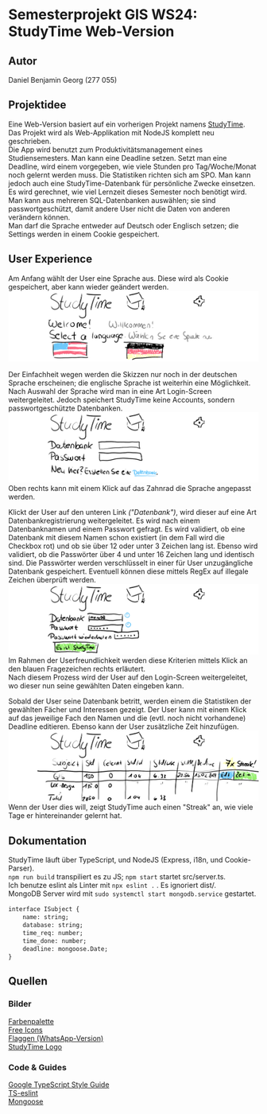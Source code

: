 # Semesterprojekt GIS WS24: StudyTime Web-Version
## Autor
Daniel Benjamin Georg (277 055)  

## Projektidee
Eine Web-Version basiert auf ein vorherigen Projekt namens [StudyTime](https://github.com/SootDan/StudyTime). Das Projekt wird als Web-Applikation mit NodeJS komplett neu geschrieben.  
Die App wird benutzt zum Produktivitätsmanagement eines Studiensemesters. Man kann eine Deadline setzen. Setzt man eine Deadline, wird einem vorgegeben, wie viele Stunden pro Tag/Woche/Monat noch gelernt werden muss. Die Statistiken richten sich am SPO. Man kann jedoch auch eine StudyTime-Datenbank für persönliche Zwecke einsetzen.  
Es wird gerechnet, wie viel Lernzeit dieses Semester noch benötigt wird. Man kann aus mehreren SQL-Datenbanken auswählen; sie sind passwortgeschützt, damit andere User nicht die Daten von anderen verändern können.  
Man darf die Sprache entweder auf Deutsch oder Englisch setzen; die Settings werden in einem Cookie gespeichert.  

## User Experience
Am Anfang wählt der User eine Sprache aus. Diese wird als Cookie gespeichert, aber kann wieder geändert werden.  
![Der Splashscreen](Assets/StartScreen.png)    

Der Einfachheit wegen werden die Skizzen nur noch in der deutschen Sprache erscheinen; die englische Sprache ist weiterhin eine Möglichkeit.  
Nach Auswahl der Sprache wird man in eine Art Login-Screen weitergeleitet. Jedoch speichert StudyTime keine Accounts, sondern passwortgeschützte Datenbanken.  
![Der Loginscreen](Assets/LoginScreen.png)  
Oben rechts kann mit einem Klick auf das Zahnrad die Sprache angepasst werden.    

Klickt der User auf den unteren Link *("Datenbank")*, wird dieser auf eine Art Datenbankregistrierung weitergeleitet. Es wird nach einem Datenbanknamen und einem Passwort gefragt. Es wird validiert, ob eine Datenbank mit diesem Namen schon existiert (in dem Fall wird die Checkbox rot) und ob sie über 12 oder unter 3 Zeichen lang ist. Ebenso wird validiert, ob die Passwörter über 4 und unter 16 Zeichen lang und identisch sind. Die Passwörter werden verschlüsselt in einer für User unzugängliche Datenbank gespeichert. Eventuell können diese mittels RegEx auf illegale Zeichen überprüft werden.  
![Eine Datenbank wird erstellt](Assets/CreateDB.png)  
Im Rahmen der Userfreundlichkeit werden diese Kriterien mittels Klick an den blauen Fragezeichen rechts erläutert.  
Nach diesem Prozess wird der User auf den Login-Screen weitergeleitet, wo dieser nun seine gewählten Daten eingeben kann.  

Sobald der User seine Datenbank betritt, werden einem die Statistiken der gewählten Fächer und Interessen gezeigt. Der User kann mit einem Klick auf das jeweilige Fach den Namen und die (evtl. noch nicht vorhandene) Deadline editieren. Ebenso kann der User zusätzliche Zeit hinzufügen.  
![Das Interface](Assets/InterfaceScreen.png)
Wenn der User dies will, zeigt StudyTime auch einen "Streak" an, wie viele Tage er hintereinander gelernt hat.  

## Dokumentation  
StudyTime läuft über TypeScript, und NodeJS (Express, i18n, und Cookie-Parser).  
`npm run build` transpiliert es zu JS; `npm start` startet src/server.ts.  
Ich benutze eslint als Linter mit `npx eslint .` . Es ignoriert dist/.  
MongoDB Server wird mit `sudo systemctl start mongodb.service` gestartet.  

    interface ISubject {
        name: string;  
        database: string;
        time_req: number;
        time_done: number;
        deadline: mongoose.Date;
    }


## Quellen
### Bilder
[Farbenpalette](https://nightpalette.com/)  
[Free Icons](https://iconoir.com/)  
[Flaggen (WhatsApp-Version)](https://emojipedia.org/)  
[StudyTime Logo](https://www.flaticon.com/)    

### Code & Guides
[Google TypeScript Style Guide](https://google.github.io/styleguide/tsguide.html)  
[TS-eslint](https://typescript-eslint.io/)  
[Mongoose](https://mongoosejs.com/docs/typescript.html)